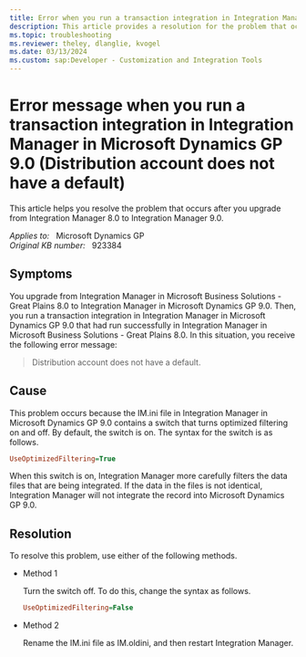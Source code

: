 ```yaml
---
title: Error when you run a transaction integration in Integration Manager
description: This article provides a resolution for the problem that occurs after you upgrade from Integration Manager 8.0 to Integration Manager 9.0.
ms.topic: troubleshooting
ms.reviewer: theley, dlanglie, kvogel
ms.date: 03/13/2024
ms.custom: sap:Developer - Customization and Integration Tools
---
```

# Error message when you run a transaction integration in Integration Manager in Microsoft Dynamics GP 9.0 (Distribution account does not have a default)

This article helps you resolve the problem that occurs after you upgrade from Integration Manager 8.0 to Integration Manager 9.0.

_Applies to:_ &nbsp; Microsoft Dynamics GP  
_Original KB number:_ &nbsp; 923384

## Symptoms

You upgrade from Integration Manager in Microsoft Business Solutions - Great Plains 8.0 to Integration Manager in Microsoft Dynamics GP 9.0. Then, you run a transaction integration in Integration Manager in Microsoft Dynamics GP 9.0 that had run successfully in Integration Manager in Microsoft Business Solutions - Great Plains 8.0. In this situation, you receive the following error message:

> Distribution account does not have a default.

## Cause

This problem occurs because the IM.ini file in Integration Manager in Microsoft Dynamics GP 9.0 contains a switch that turns optimized filtering on and off. By default, the switch is on. The syntax for the switch is as follows.

```ini
UseOptimizedFiltering=True
```

When this switch is on, Integration Manager more carefully filters the data files that are being integrated. If the data in the files is not identical, Integration Manager will not integrate the record into Microsoft Dynamics GP 9.0.

## Resolution

To resolve this problem, use either of the following methods.

- Method 1

    Turn the switch off. To do this, change the syntax as follows.

    ```ini
    UseOptimizedFiltering=False
    ```

- Method 2

    Rename the IM.ini file as IM.oldini, and then restart Integration Manager.
